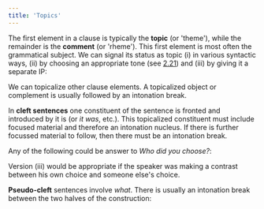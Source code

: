 ```yaml
---
title: 'Topics'
---
```


<script>
  import Audio from '$lib/Audio.svelte'
  import AudioWrapper from '$lib/AudioWrapper.svelte'
  import Naudio from '$lib/Naudio.svelte'
</script>

The first element in a clause is typically the **topic** (or 'theme'), while the remainder is the **comment** (or 'rheme'). This first element is most often the grammatical subject. We can signal its status as topic (i) in various syntactic ways, (ii) by choosing an appropriate tone (see [2.21](/chapter2/2.21)) and (iii) by giving it a separate IP:

<Naudio
  sentence="*As for \/Jeremy, | he *can do what he \likes. <br>
  \/Martha | will *have to \wait."
  nuclei="{['Je', 'likes', 'Mar', 'wait']}" 
/>

We can topicalize other clause elements. A topicalized object or complement is usually followed by an intonation break.

<Naudio
  sentence="His \/rudeness | I shall ig\nore. || But his \/actions | I *cannot for\give. <br>
  *Rather good \meals | they serve at the /Carvery. <br>
  I *love the \/singing, | but the \/acting | I thought it was a\trocious. <br>
  On the *question of /guilt, | we must sus*pend \judgement. <br>
  *More im\/portant | is the *question of what we do \next."
  nuclei="{['rude', 'nore', 'ac', 'give', 'meals', 'Car', 'sing', 'act', 'tro', 'guilt', 'judge', 'por', 'next']}" 
/>

In **cleft sentences** one constituent of the sentence is fronted and introduced by it is (or _it was_, etc.). This topicalized constituent must include focused material and therefore an intonation nucleus. If there is further focussed material to follow, then there must be an intonation break.

Any of the following could be answer to _Who did you choose?_:

<Naudio
  sentence="(i) I chose Ve'ronica. (<em>not cleft</em>) <br>
  (ii) It was Ve'ronica that I chose. (<em>cleft</em>) <br>
  (iii) It was Ve'ronica | that 'I chose. (<em>cleft with focus on I</em>) "
  nuclei="{['ron', 'I']}" 
/>
Version (iii) would be appropriate if the speaker was making a contrast between his own choice and someone else's choice.

**Pseudo-cleft** sentences involve _what_. There is usually an intonation break between the two halves of the construction:

<Naudio
  sentence="*What they 'didn't like | was the 'noise. <br>
  *What I'm 'looking for | is a 'saucepan. <br>
  *Getting 'caught | is e*xactly what I am trying to a'void"
  nuclei="{['didn\'t', 'noise', 'look', 'sauce', 'caught', 'void']}" 
/>

<AudioWrapper>
<Audio 
  sentence="?? I sup*pose you'll criticize his \callousness?
  <br> - No his \/callousness | is *what I shall ig\nore. (<em>with refocussing on</em> callousness)" 
  nuclei="{['cal', 'nore']}" 
  url="4-7" 
  start=2
  end=10
/>
<Audio 
  sentence="?? I sup'pose you'll ig\nore | his /slowness?
  <br> - No his \/callousness | is *what I shall ig\/nore. (<em>with refocussing on</em> ignore)" 
  nuclei="{['nore', 'slow', 'cal']}" 
  url="4-7" 
  start=12
  end=19
/>
</AudioWrapper>
